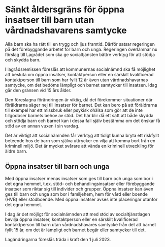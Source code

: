 # Sänkt åldersgräns för öppna insatser till barn utan vårdnadshavarens samtycke

Alla barn ska ha rätt till en trygg och ljus framtid. Därför satsar regeringen på det förebyggande arbetet för barn och unga. Regeringen överlämnar nu förslag till Lagrådet som ska ge socialtjänsten bättre verktyg för att stödja och skydda barn.

I lagrådsremissen föreslås att kommunernas socialnämnd ska få möjlighet att besluta om öppna insatser, kontaktperson eller en särskilt kvalificerad kontaktperson till barn som har fyllt 12 år även utan vårdnadshavarnas samtycke, om det bedöms lämpligt och barnet samtycker till insatsen. Idag går den gränsen vid 15 års ålder.

Den föreslagna förändringen är viktig, då det förekommer situationer där föräldrarna säger nej till insatser för barnet. Det kan bero på att föräldrarna till exempel har ett missbruk eller psykisk ohälsa som gör att de inte tillgodoser barnets behov av stöd. Det här blir då ett sätt att både skydda och stödja barn och barnet kan i dessa fall själv bestämma om det önskar få stöd av en annan vuxen i sin vardag.

Det är viktigt att socialnämnden får verktyg att tidigt kunna bryta ett riskfyllt beteende hos de barn som själva uttrycker en vilja att komma bort från en kriminell miljö. Det är mycket svårare att vända en kriminell utveckling för äldre barn.

## Öppna insatser till barn och unga

Med öppna insatser menas insatser som ges till barn och unga som bor i det egna hemmet, t.ex. stöd- och behandlingsinsatser eller förebyggande insatser som riktar sig till individer och grupper. Öppna insatser kan även ges till barn och unga som bor i familjehem, hem för vård eller boende (HVB) eller stödboende. Med öppna insatser avses inte placeringar utanför det egna hemmet.

I dag är det möjligt för socialnämnden att med stöd av socialtjänstlagen bevilja öppna in­satser, kontaktperson eller en särskilt kvalificerad kontaktperson till barn utan vårdnadshavares samtycke från det att barnet fyllt 15 år, om det är lämpligt och barnet begär eller samtycker till det.

Lagändringarna föreslås träda i kraft den 1 juli 2023.
